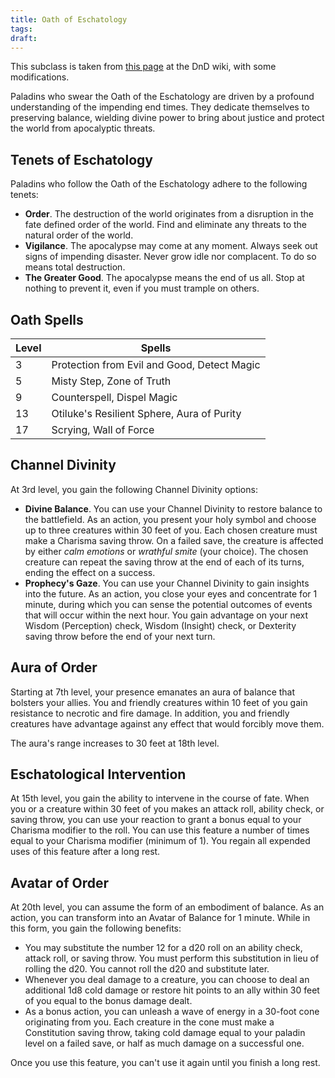 ```yaml
---
title: Oath of Eschatology
tags: 
draft:
---
```


This subclass is taken from [this page](https://www.dandwiki.com/wiki/Oath_of_Eschatology_(5e_Subclass)) at the DnD wiki, with some modifications.

Paladins who swear the Oath of the Eschatology are driven by a profound understanding of the impending end times. They dedicate themselves to preserving balance, wielding divine power to bring about justice and protect the world from apocalyptic threats.

## Tenets of Eschatology

Paladins who follow the Oath of the Eschatology adhere to the following tenets:

- **Order**. The destruction of the world originates from a disruption in the fate defined order of the world. Find and eliminate any threats to the natural order of the world.
- **Vigilance**. The apocalypse may come at any moment. Always seek out signs of impending disaster. Never grow idle nor complacent. To do so means total destruction.
- **The Greater Good**. The apocalypse means the end of us all. Stop at nothing to prevent it, even if you must trample on others.

## Oath Spells

|Level|Spells|
|---|---|
|3|Protection from Evil and Good, Detect Magic|
|5|Misty Step, Zone of Truth|
|9|Counterspell, Dispel Magic|
|13|Otiluke's Resilient Sphere, Aura of Purity|
|17|Scrying, Wall of Force|

## Channel Divinity

At 3rd level, you gain the following Channel Divinity options:

- **Divine Balance**. You can use your Channel Divinity to restore balance to the battlefield. As an action, you present your holy symbol and choose up to three creatures within 30 feet of you. Each chosen creature must make a Charisma saving throw. On a failed save, the creature is affected by either _calm emotions_ or _wrathful smite_ (your choice). The chosen creature can repeat the saving throw at the end of each of its turns, ending the effect on a success.
- **Prophecy's Gaze**. You can use your Channel Divinity to gain insights into the future. As an action, you close your eyes and concentrate for 1 minute, during which you can sense the potential outcomes of events that will occur within the next hour. You gain advantage on your next Wisdom (Perception) check, Wisdom (Insight) check, or Dexterity saving throw before the end of your next turn.

## Aura of Order

Starting at 7th level, your presence emanates an aura of balance that bolsters your allies. You and friendly creatures within 10 feet of you gain resistance to necrotic and fire damage. In addition, you and friendly creatures have advantage against any effect that would forcibly move them.

The aura's range increases to 30 feet at 18th level.

## Eschatological Intervention

At 15th level, you gain the ability to intervene in the course of fate. When you or a creature within 30 feet of you makes an attack roll, ability check, or saving throw, you can use your reaction to grant a bonus equal to your Charisma modifier to the roll. You can use this feature a number of times equal to your Charisma modifier (minimum of 1). You regain all expended uses of this feature after a long rest.

## Avatar of Order

At 20th level, you can assume the form of an embodiment of balance. As an action, you can transform into an Avatar of Balance for 1 minute. While in this form, you gain the following benefits:

- You may substitute the number 12 for a d20 roll on an ability check, attack roll, or saving throw. You must perform this substitution in lieu of rolling the d20. You cannot roll the d20 and substitute later.
- Whenever you deal damage to a creature, you can choose to deal an additional 1d8 cold damage or restore hit points to an ally within 30 feet of you equal to the bonus damage dealt.
- As a bonus action, you can unleash a wave of energy in a 30-foot cone originating from you. Each creature in the cone must make a Constitution saving throw, taking cold damage equal to your paladin level on a failed save, or half as much damage on a successful one.

Once you use this feature, you can't use it again until you finish a long rest.